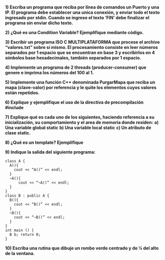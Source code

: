**1) Escriba un programa que reciba por línea de comandos un Puerto y una IP. El programa debe establecer una unica conexión, y enviar todo el texto ingresado por stdin. Cuando se ingrese el texto ‘FIN’ debe finalizar el programa sin enviar dicho texto.**


**2) ¿Qué es una Condition Variable? Ejemplifique mediante código.**


**3) Escribir un programa ISO C MULTIPLATAFORMA que procese el archivo “valores.txt” sobre sí mismo. El procesamiento consiste en leer números separados por 1 espacio que se encuentran en base 3 y escribirlos en 4 símbolos base hexadecimales, también separados por 1 espacio.**


**4) Implemente un programa de 2 threads (producer-consumer) que genere e imprima los números del 100 al 1.**


**5) Implemente una función C++ denominada PurgarMapa que reciba un mapa (clave-valor) por referencia y le quite los elementos cuyos valores están repetidos.**


**6) Explique y ejemplifique el uso de la directiva de precompilación #include**


**7) Explique qué es cada uno de los siguientes, haciendo referencia a su inicialización, su comportamiento y el area de memoria donde residen:**
**a) Una variable global static**
**b) Una variable local static**
**c) Un atributo de clase static.**


**8) ¿Qué es un template? Ejemplifique**


**9) Indique la salida del siguiente programa:**
```
class A {
  A(){
    cout << “A()” << endl;
  }
  ~A(){
      cout << “~A()” << endl;
  }
}
class B : public A {
  B(){
    cout << “B()” << endl;
  }
  ~B(){
    cout << “~B()” << endl;
  }
}
int main () {
  B b; return 0;
}
```
**10) Escriba una rutina que dibuje un rombo verde centrado y de 1⁄4 del alto de la ventana.**
